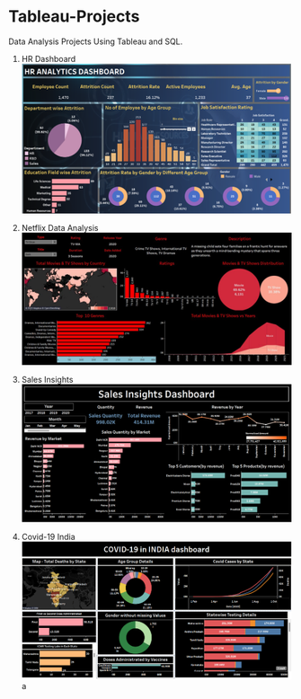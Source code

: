 # Tableau-Projects
Data Analysis Projects Using Tableau and SQL. 
1) HR Dashboard
![alt text](HR-dashboard/hr_dashboard_Final.png)

   
2) Netflix Data Analysis
 ![alt text](Netflix-Data-Analysis/netflix_dashboard.jpg)
3) Sales Insights
 ![alt text](Sales-Insights/Sales_insights_dashboard.png)
4) Covid-19 India
![alt text](Covid-19-India/covid_19_dashboard.png)a

